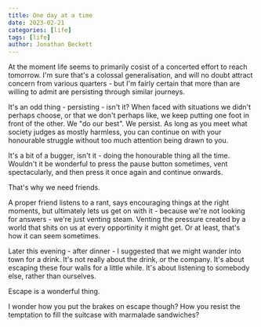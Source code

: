 ```yaml
---
title: One day at a time
date: 2023-02-21
categories: [life]
tags: [life]
author: Jonathan Beckett
---
```


At the moment life seems to primarily cosist of a concerted effort to reach tomorrow. I'm sure that's a colossal generalisation, and will no doubt attract concern from various quarters - but I'm fairly certain that more than are willing to admit are persisting through similar journeys.

It's an odd thing - persisting - isn't it? When faced with situations we didn't perhaps choose, or that we don't perhaps like, we keep putting one foot in front of the other. We "do our best". We persist. As long as you meet what society judges as mostly harmless, you can continue on with your honourable struggle without too much attention being drawn to you.

It's a bit of a bugger, isn't it - doing the honourable thing all the time. Wouldn't it be wonderful to press the pause button sometimes, vent spectacularly, and then press it once again and continue onwards.

That's why we need friends.

A proper friend listens to a rant, says encouraging things at the right moments, but ultimately lets us get on with it - because we're not looking for answers - we're just venting steam. Venting the pressure created by a world that shits on us at every opportinity it might get. Or at least, that's how it can seem sometimes.

Later this evening - after dinner - I suggested that we might wander into town for a drink. It's not really about the drink, or the company. It's about escaping these four walls for a little while. It's about listening to somebody else, rather than ourselves.

Escape is a wonderful thing.

I wonder how you put the brakes on escape though? How you resist the temptation to fill the suitcase with marmalade sandwiches?